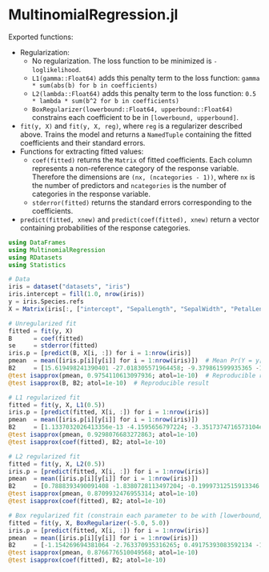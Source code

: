 # MultinomialRegression.jl

Exported functions:

- Regularization:
    - No regularization. The loss function to be minimized is `-loglikelihood`.
    - `L1(gamma::Float64)` adds this penalty term to the loss function: `gamma * sum(abs(b) for b in coefficients)`
    - `L2(lambda::Float64)` adds this penalty term to the loss function: `0.5 * lambda * sum(b^2 for b in coefficients)`
    - `BoxRegularizer(lowerbound::Float64, upperbound::Float64)` constrains each coefficient to be in `[lowerbound, upperbound]`.
- `fit(y, X)` and `fit(y, X, reg)`, where `reg` is a regularizer described above. Trains the model and returns a `NamedTuple` containing the fitted coefficients and their standard errors.
- Functions for extracting fitted values:
    - `coef(fitted)` returns the `Matrix` of fitted coefficients. Each column represents a non-reference category of the response variable. Therefore the dimensions are `(nx, (ncategories - 1))`, where `nx` is the number of predictors and `ncategories` is the number of categories in the response variable. 
    - `stderror(fitted)` returns the standard errors corresponding to the coefficients.
- `predict(fitted, xnew)` and `predict(coef(fitted), xnew)` return a vector containing probabilities of the response categories.


```julia
using DataFrames
using MultinomialRegression
using RDatasets
using Statistics

# Data
iris = dataset("datasets", "iris")
iris.intercept = fill(1.0, nrow(iris))
y = iris.Species.refs
X = Matrix(iris[:, ["intercept", "SepalLength", "SepalWidth", "PetalLength", "PetalWidth"]])

# Unregularized fit
fitted = fit(y, X)
B      = coef(fitted)
se     = stderror(fitted)
iris.p = [predict(B, X[i, :]) for i = 1:nrow(iris)]
pmean  = mean([iris.p[i][y[i]] for i = 1:nrow(iris)])  # Mean Pr(Y = y[i])
B2     = [15.619498241390401 -27.018305571964458; -9.379861599935365 -11.84508179488949; -23.8502281938097 -30.531115207983206; 36.95799897683483 46.38738413069437; 10.435998075531359 28.722134963206237]
@test isapprox(pmean, 0.9754110613097936; atol=1e-10)  # Reproducible result
@test isapprox(B, B2; atol=1e-10)  # Reproducible result

# L1 regularized fit
fitted = fit(y, X, L1(0.5))
iris.p = [predict(fitted, X[i, :]) for i = 1:nrow(iris)]
pmean  = mean([iris.p[i][y[i]] for i = 1:nrow(iris)])
B2     = [1.1337032026413356e-13 -4.1595656797224; -3.3517374716573104e-14 -2.592612567654327; -2.5053234563377544 -5.433956245273727; 2.7956161747325914 6.684344249687155; 1.9299797966004742e-14 5.844993378673247]
@test isapprox(pmean, 0.9298076683272863; atol=1e-10)
@test isapprox(coef(fitted), B2; atol=1e-10)

# L2 regularized fit
fitted = fit(y, X, L2(0.5))
iris.p = [predict(fitted, X[i, :]) for i = 1:nrow(iris)]
pmean  = mean([iris.p[i][y[i]] for i = 1:nrow(iris)])
B2     = [0.7888393490091408 -1.8380728113497204; -0.19997312515913346 -1.9817654634065198; -1.8211924718875678 -3.078841490380221; 2.184073665201137 4.507890037838481; -0.23844731040849787 3.403432115649799]
@test isapprox(pmean, 0.8709932476955314; atol=1e-10)
@test isapprox(coef(fitted), B2; atol=1e-10)

# Box regularized fit (constrain each parameter to be with [lowerbound, upperbound])
fitted = fit(y, X, BoxRegularizer(-5.0, 5.0))
iris.p = [predict(fitted, X[i, :]) for i = 1:nrow(iris)]
pmean  = mean([iris.p[i][y[i]] for i = 1:nrow(iris)])
B2     = [-1.154269694381064 -2.763370935316265; 0.49175393083592134 -1.6891482151450825; -2.465312829491497 -3.5685227107246056; 2.390464481023911 4.6568814147255075; -1.338245409454034 3.098099899311478]
@test isapprox(pmean, 0.8766776510049568; atol=1e-10)
@test isapprox(coef(fitted), B2; atol=1e-10)
```
